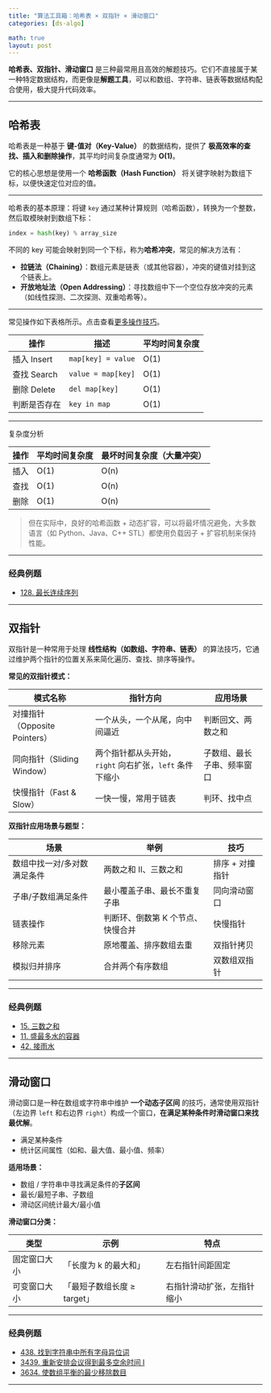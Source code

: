```yaml
---
title: "算法工具箱：哈希表 × 双指针 × 滑动窗口"
categories: [ds-algo]

math: true
layout: post
---
```


**哈希表、双指针、滑动窗口** 是三种最常用且高效的解题技巧。它们不直接属于某一种特定数据结构，而更像是**解题工具**，可以和数组、字符串、链表等数据结构配合使用，极大提升代码效率。

---

## 哈希表

哈希表是一种基于 **键-值对（Key-Value）** 的数据结构，提供了 **极高效率的查找、插入和删除操作**，其平均时间复杂度通常为 **O(1)**。

它的核心思想是使用一个 **哈希函数（Hash Function）** 将关键字映射为数组下标，以便快速定位对应的值。

---

哈希表的基本原理：将键 `key` 通过某种计算规则（哈希函数），转换为一个整数，然后取模映射到数组下标：

```python
index = hash(key) % array_size
```

不同的 key 可能会映射到同一个下标，称为**哈希冲突**，常见的解决方法有：

* **拉链法（Chaining）**：数组元素是链表（或其他容器），冲突的键值对挂到这个链表上。
* **开放地址法（Open Addressing）**：寻找数组中下一个空位存放冲突的元素（如线性探测、二次探测、双重哈希等）。

---

常见操作如下表格所示。点击查看[更多操作技巧](/posts/Python集合)。

| 操作        | 描述                 | 平均时间复杂度 |
| --------- | ------------------ | ------- |
| 插入 Insert | `map[key] = value` | O(1)    |
| 查找 Search | `value = map[key]` | O(1)    |
| 删除 Delete | `del map[key]`     | O(1)    |
| 判断是否存在    | `key in map`       | O(1)    |

---

复杂度分析

| 操作 | 平均时间复杂度 | 最坏时间复杂度（大量冲突） |
| -- | ------- | ------------- |
| 插入 | O(1)    | O(n)          |
| 查找 | O(1)    | O(n)          |
| 删除 | O(1)    | O(n)          |

> 但在实际中，良好的哈希函数 + 动态扩容，可以将最坏情况避免，大多数语言（如 Python、Java、C++ STL）都使用负载因子 + 扩容机制来保持性能。

---

### 经典例题
- [128. 最长连续序列](https://leetcode.cn/problems/longest-consecutive-sequence/)

---

## 双指针

双指针是一种常用于处理 **线性结构（如数组、字符串、链表）** 的算法技巧，它通过维护两个指针的位置关系来简化遍历、查找、排序等操作。

**常见的双指针模式：**

| 模式名称                    | 指针方向                                | 应用场景          |
| ----------------------- | ----------------------------------- | ------------- |
| 对撞指针（Opposite Pointers） | 一个从头，一个从尾，向中间逼近                     | 判断回文、两数之和     |
| 同向指针（Sliding Window）    | 两个指针都从头开始，`right` 向右扩张，`left` 条件下缩小 | 子数组、最长子串、频率窗口 |
| 快慢指针（Fast & Slow）       | 一快一慢，常用于链表                          | 判环、找中点        |

**双指针应用场景与题型：**

| 场景             | 举例                 | 技巧        |
| -------------- | ------------------ | --------- |
| 数组中找一对/多对数满足条件 | 两数之和 II、三数之和       | 排序 + 对撞指针 |
| 子串/子数组满足条件     | 最小覆盖子串、最长不重复子串     | 同向滑动窗口    |
| 链表操作           | 判断环、倒数第 K 个节点、快慢合并 | 快慢指针      |
| 移除元素           | 原地覆盖、排序数组去重        | 双指针拷贝     |
| 模拟归并排序         | 合并两个有序数组           | 双数组双指针    |

---

### 经典例题
- [15. 三数之和](https://leetcode.cn/problems/3sum/)
- [11. 盛最多水的容器](https://leetcode.cn/problems/container-with-most-water/)
- [42. 接雨水](https://leetcode.cn/problems/trapping-rain-water/)

---

## 滑动窗口

滑动窗口是一种在数组或字符串中维护 **一个动态子区间** 的技巧，通常使用双指针（左边界 `left` 和右边界 `right`）构成一个窗口，**在满足某种条件时滑动窗口来找最优解**。

* 满足某种条件
* 统计区间属性（如和、最大值、最小值、频率）

**适用场景：**

* 数组 / 字符串中寻找满足条件的**子区间**
* 最长/最短子串、子数组
* 滑动区间统计最大/最小值

**滑动窗口分类：**

| 类型     | 示例                 | 特点            |
| ------ | ------------------ | ------------- |
| 固定窗口大小 | 「长度为 k 的最大和」       | 左右指针间距固定      |
| 可变窗口大小 | 「最短子数组长度 ≥ target」 | 右指针滑动扩张，左指针缩小 |

---

### 经典例题
- [438. 找到字符串中所有字母异位词](https://leetcode.cn/problems/find-all-anagrams-in-a-string/)
- [3439. 重新安排会议得到最多空余时间 I](https://leetcode.cn/problems/reschedule-meetings-for-maximum-free-time-i/)
- [3634. 使数组平衡的最少移除数目](https://leetcode.cn/problems/minimum-removals-to-balance-array/)

---

